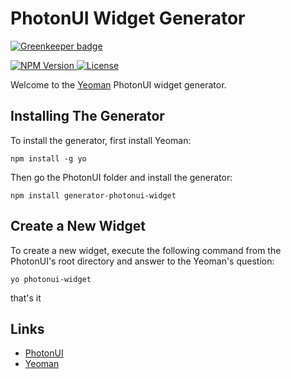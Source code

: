 # PhotonUI Widget Generator

[![Greenkeeper badge](https://badges.greenkeeper.io/wanadev/generator-photonui-widget.svg)](https://greenkeeper.io/)

[ ![NPM Version](http://img.shields.io/npm/v/generator-photonui-widget.svg?style=flat) ](https://www.npmjs.com/package/generator-photonui-widget)
[ ![License](http://img.shields.io/npm/l/generator-photonui-widget.svg?style=flat) ](http://opensource.org/licenses/MIT)


Welcome to the [Yeoman](http://yeoman.io) PhotonUI widget generator.


## Installing The Generator

To install the generator, first install Yeoman:

    npm install -g yo

Then go the PhotonUI folder and install the generator:

    npm install generator-photonui-widget


## Create a New Widget

To create a new widget, execute the following command from the PhotonUI's root directory and answer to the Yeoman's question:

    yo photonui-widget

that's it


## Links

* [PhotonUI](http://wanadev.github.io/PhotonUI/)
* [Yeoman](http://yeoman.io)


